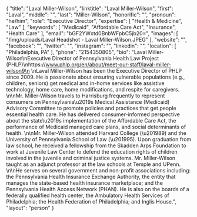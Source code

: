 {
  "title": "Laval Miller-Wilson",
  "linktitle": "Laval Miller-Wilson",
  "first": "Laval",
  "middle": "",
  "last": "Miller-Wilson",
  "honorific": "",
  "pronoun": "he/him",
  "role": "Executive Director",
  "expertise": [
    "Health & Medicine",
    "Law"
  ],
  "keywords": [
    "Medicaid",
    "Affordable Care Act",
    "Insurance",
    "Health Care"
  ],
  "email": "bGF2YWxtd0BnbWFpbC5jb20=",
  "images": [
    "/img/uploads/Laval Headshot - Laval Miller-Wilson.JPEG"
  ],
  "website": "",
  "facebook": "",
  "twitter": "",
  "instagram": "",
  "linkedin": "",
  "location": [
    "Philadelphia, PA"
  ],
  "phone": "2154350805",
  "bio": "Laval Miller-Wilson\nExecutive Director of Pennsylvania Health Law Project (PHLP)\nhttps://www.phlp.org/en/about/meet-our-staff/laval-miller-wilson9\n \nLaval Miller-Wilson has been the Executive Director of PHLP since 2009. He is passionate about ensuring vulnerable populations (e.g., children, seniors) get medical and in-home services like assistive technology, home care, home modifications, and respite for caregivers. \n\nMr. Miller-Wilson travels to Harrisburg frequently to represent consumers on Pennsylvania\u2019s Medical Assistance (Medicaid) Advisory Committee to promote policies and practices that get people essential health care. He has delivered consumer-informed perspective about the state\u2019s implementation of the Affordable Care Act, the performance of Medicaid managed care plans, and social determinants of health.     \n\nMr. Miller-Wilson attended Harvard College (\u201989) and the University of Pennsylvania School of Law (\u201995). Upon graduation from law school, he received a fellowship from the Skadden Arps Foundation to work at Juvenile Law Center to defend the education rights of children involved in the juvenile and criminal justice systems. Mr. Miller-Wilson taught as an adjunct professor at the law schools at Temple and UPenn. \n\nHe serves on several government and non-profit associations including: the Pennsylvania Health Insurance Exchange Authority, the entity that manages the state-based health insurance marketplace; and the Pennsylvania Health Access Network (PHAN). He is also on the boards of a federally qualified health center, the Ambulatory Health Services of Philadelphia; the Health Federation of Philadelphia; and Inglis House.",
  "layout": "person"
}
